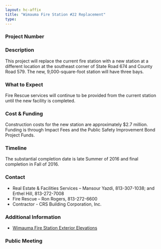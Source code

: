 ```yaml
---
layout: hc-affix
title: "Wimauma Fire Station #22 Replacement"
type:
---
```


### Project Number



### Description

This project will replace the current fire station with a new station at a different location at the southeast corner of State Road 674 and County Road 579. The new, 9,000-square-foot station will have three bays.

### What to Expect

Fire Rescue services will continue to be provided from the current station until the new facility is completed.

### Cost & Funding

Construction costs for the new station are approximately $2.7 million. Funding is through Impact Fees and the Public Safety Improvement Bond Project Funds.

### Timeline

The substantial completion date is late Summer of 2016 and final completion in Fall of 2016.

### Contact

* Real Estate & Facilities Services – Mansour Yazdi, 813-307-1038; and Erthel Hill, 813-272-7008
* Fire Rescue – Ron Rogers, 813-272-6600
* Contractor - CRS Building Corporation, Inc.

### Additional Information

* [Wimauma Fire Station Exterior Elevations](http://fl-hillsboroughcounty.civicplus.com/DocumentCenter/View/17270)

### Public Meeting

